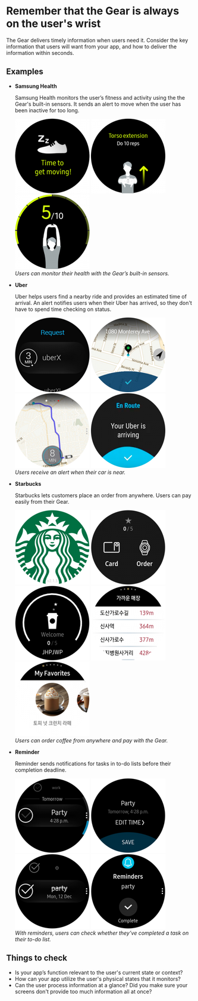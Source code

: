 # Remember that the Gear is always on the user's wrist



The Gear delivers timely information when users need it. Consider the key information that users will want from your app, and how to deliver the information within seconds.

## Examples


-   **Samsung Health**

    Samsung Health monitors the user’s fitness and activity using the the Gear's built-in sensors. It sends an alert to move when the user has been inactive for too long.

    ![](media/1-200x200.png) ![](media/2-1-200x200.png) ![](media/3-200x200.png)  
    *Users can monitor their health with the Gear’s built-in sensors.*

-   **Uber**

    Uber helps users find a nearby ride and provides an estimated time of arrival. An alert notifies users when their Uber has arrived, so they don't have to spend time checking on status.

    ![](media/bestpractice_uber_1-200x200.png) ![](media/bestpractice_uber_2-200x200.png) ![](media/bestpractice_uber_3-200x200.png) ![](media/bestpractice_uber_4-200x200.png)  
    *Users receive an alert when their car is near.*

-   **Starbucks**

    Starbucks lets customers place an order from anywhere. Users can pay easily from their Gear.

    ![](media/bestpractice_starbucksr_1-200x200.png) ![](media/bestpractice_starbucksr_2-200x200.png) ![](media/bestpractice_starbucksr_3-200x200.png) ![](media/bestpractice_starbucksr_4-200x200.png) ![](media/bestpractice_starbucksr_5-200x200.png)  
    *Users can order coffee from anywhere and pay with the Gear.*

-   **Reminder**

    Reminder sends notifications for tasks in to-do lists before their completion deadline.

    ![](media/a-200x200.png) ![](media/b-200x200.png) ![](media/c-200x200.png) ![](media/d-200x200.png)  
    *With reminders, users can check whether they’ve completed a task on their to-do list.*

## Things to check

-   Is your app’s function relevant to the user's current state or context?
-   How can your app utilize the user's physical states that it monitors?
-   Can the user process information at a glance? Did you make sure your screens don't provide too much information all at once?
